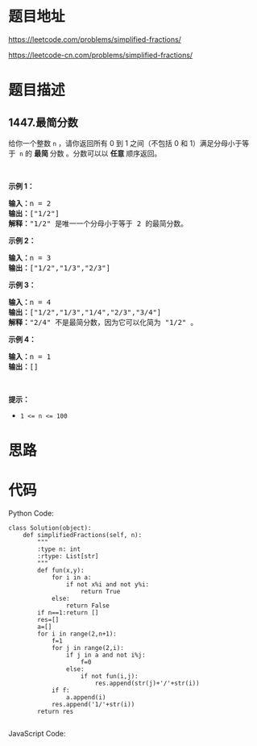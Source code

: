 # 题目地址
https://leetcode.com/problems/simplified-fractions/

https://leetcode-cn.com/problems/simplified-fractions/
# 题目描述
## 1447.最简分数
<p>给你一个整数&nbsp;<code>n</code>&nbsp;，请你返回所有 0 到 1 之间（不包括 0 和 1）满足分母小于等于&nbsp;&nbsp;<code>n</code>&nbsp;的 <strong>最简&nbsp;</strong>分数&nbsp;。分数可以以 <strong>任意&nbsp;</strong>顺序返回。</p>

<p>&nbsp;</p>

<p><strong>示例 1：</strong></p>

<pre><strong>输入：</strong>n = 2
<strong>输出：</strong>[&quot;1/2&quot;]
<strong>解释：</strong>&quot;1/2&quot; 是唯一一个分母小于等于 2 的最简分数。</pre>

<p><strong>示例 2：</strong></p>

<pre><strong>输入：</strong>n = 3
<strong>输出：</strong>[&quot;1/2&quot;,&quot;1/3&quot;,&quot;2/3&quot;]
</pre>

<p><strong>示例 3：</strong></p>

<pre><strong>输入：</strong>n = 4
<strong>输出：</strong>[&quot;1/2&quot;,&quot;1/3&quot;,&quot;1/4&quot;,&quot;2/3&quot;,&quot;3/4&quot;]
<strong>解释：</strong>&quot;2/4&quot; 不是最简分数，因为它可以化简为 &quot;1/2&quot; 。</pre>

<p><strong>示例 4：</strong></p>

<pre><strong>输入：</strong>n = 1
<strong>输出：</strong>[]
</pre>

<p>&nbsp;</p>

<p><strong>提示：</strong></p>

<ul>
	<li><code>1 &lt;= n &lt;= 100</code></li>
</ul>

# 思路

# 代码
Python Code:

```
class Solution(object):
    def simplifiedFractions(self, n):
        """
        :type n: int
        :rtype: List[str]
        """
        def fun(x,y):
            for i in a:
                if not x%i and not y%i:
                    return True
            else:
                return False
        if n==1:return []
        res=[]
        a=[]
        for i in range(2,n+1):
            f=1
            for j in range(2,i):
                if j in a and not i%j:
                    f=0
                else:
                    if not fun(i,j):
                        res.append(str(j)+'/'+str(i))
            if f:
                a.append(i)
            res.append('1/'+str(i))
        return res
        
```
JavaScript Code:

```

```
